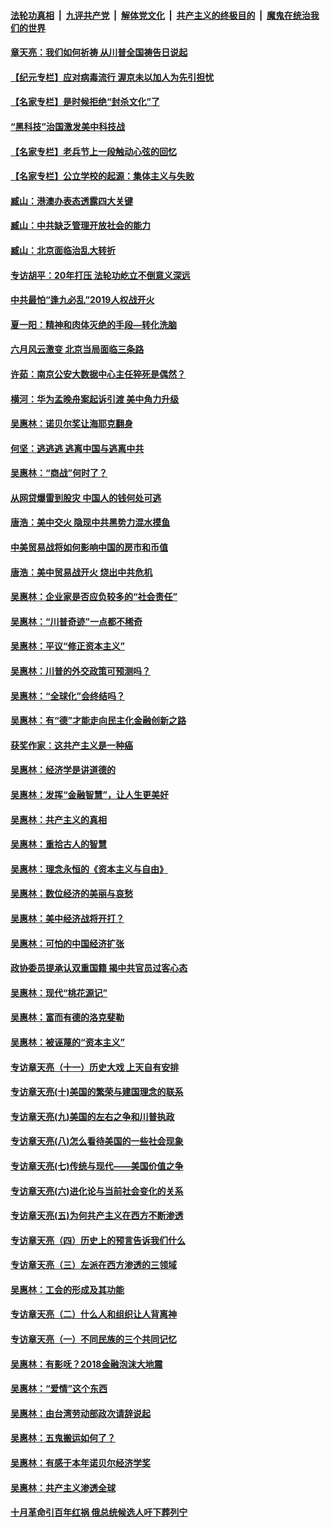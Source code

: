 

####  [法轮功真相](../../../../basic/blob/master/README.md?t=06270602) &nbsp;|&nbsp; [九评共产党](../../../../9ping.md/blob/master/README.md?t=06270602) &nbsp;|&nbsp; [解体党文化](../../../../jtdwh.md/blob/master/README.md?t=06270602)  &nbsp;|&nbsp; [共产主义的终极目的](../../../../gczydzjmd.md/blob/master/README.md?t=06270602) &nbsp;|&nbsp; [魔鬼在统治我们的世界](../../../../mgztzwmdsj.md/blob/master/README.md?t=06270602) 

#### [章天亮：我们如何祈祷 从川普全国祷告日说起](../pages/nsc423/n11944627.md?t=06270602) 

#### [【纪元专栏】应对病毒流行 渥京未以加人为先引担忧](../pages/nsc423/n11875714.md?t=06270602) 

#### [【名家专栏】是时候拒绝“封杀文化”了](../pages/nsc423/n11814093.md?t=06270602) 

#### [“黑科技”治国激发美中科技战](../pages/nsc423/n11638056.md?t=06270602) 

#### [【名家专栏】老兵节上一段触动心弦的回忆](../pages/nsc423/n11646016.md?t=06270602) 

#### [【名家专栏】公立学校的起源：集体主义与失败](../pages/nsc423/n11601833.md?t=06270602) 

#### [臧山：港澳办表态透露四大关键](../pages/nsc423/n11421628.md?t=06270602) 

#### [臧山：中共缺乏管理开放社会的能力](../pages/nsc423/n11407457.md?t=06270602) 

#### [臧山：北京面临治乱大转折](../pages/nsc423/n11406895.md?t=06270602) 

#### [专访胡平：20年打压 法轮功屹立不倒意义深远](../pages/nsc423/n11398800.md?t=06270602) 

#### [中共最怕“逢九必乱”2019人权战开火](../pages/nsc423/n11385248.md?t=06270602) 

#### [夏一阳：精神和肉体灭绝的手段—转化洗脑](../pages/nsc423/n11368250.md?t=06270602) 

#### [六月风云激变 北京当局面临三条路](../pages/nsc423/n11313668.md?t=06270602) 

#### [许茹：南京公安大数据中心主任猝死是偶然？](../pages/nsc423/n11064744.md?t=06270602) 

#### [横河：华为孟晚舟案起诉引渡 美中角力升级](../pages/nsc423/n11027230.md?t=06270602) 

#### [吴惠林：诺贝尔奖让海耶克翻身](../pages/nsc423/n10890049.md?t=06270602) 

#### [何坚：逃逃逃 逃离中国与逃离中共](../pages/nsc423/n10592891.md?t=06270602) 

#### [吴惠林：“商战”何时了？](../pages/nsc423/n10573558.md?t=06270602) 

#### [从网贷爆雷到股灾 中国人的钱何处可逃](../pages/nsc423/n10572800.md?t=06270602) 

#### [唐浩：美中交火 隐现中共黑势力混水摸鱼](../pages/nsc423/n10544040.md?t=06270602) 

#### [中美贸易战将如何影响中国的房市和币值](../pages/nsc423/n10543697.md?t=06270602) 

#### [唐浩：美中贸易战开火 烧出中共危机](../pages/nsc423/n10540126.md?t=06270602) 

#### [吴惠林：企业家是否应负较多的“社会责任”](../pages/nsc423/n10535022.md?t=06270602) 

#### [吴惠林：“川普奇迹”一点都不稀奇](../pages/nsc423/n10512808.md?t=06270602) 

#### [吴惠林：平议“修正资本主义”](../pages/nsc423/n10495724.md?t=06270602) 

#### [吴惠林：川普的外交政策可预测吗？](../pages/nsc423/n10462387.md?t=06270602) 

#### [吴惠林：“全球化”会终结吗？](../pages/nsc423/n10452838.md?t=06270602) 

#### [吴惠林：有“德”才能走向民主化金融创新之路](../pages/nsc423/n10432292.md?t=06270602) 

#### [获奖作家：这共产主义是一种癌](../pages/nsc423/n10431541.md?t=06270602) 

#### [吴惠林：经济学是讲道德的](../pages/nsc423/n10398014.md?t=06270602) 

#### [吴惠林：发挥“金融智慧”，让人生更美好](../pages/nsc423/n10375019.md?t=06270602) 

#### [吴惠林：共产主义的真相](../pages/nsc423/n10351394.md?t=06270602) 

#### [吴惠林：重拾古人的智慧](../pages/nsc423/n10337691.md?t=06270602) 

#### [吴惠林：理念永恒的《资本主义与自由》](../pages/nsc423/n10316274.md?t=06270602) 

#### [吴惠林：数位经济的美丽与哀愁](../pages/nsc423/n10292946.md?t=06270602) 

#### [吴惠林：美中经济战将开打？](../pages/nsc423/n10258825.md?t=06270602) 

#### [吴惠林：可怕的中国经济扩张](../pages/nsc423/n10219147.md?t=06270602) 

#### [政协委员提承认双重国籍 揭中共官员过客心态](../pages/nsc423/n10208809.md?t=06270602) 

#### [吴惠林：现代“桃花源记”](../pages/nsc423/n10185234.md?t=06270602) 

#### [吴惠林：富而有德的洛克斐勒](../pages/nsc423/n10142264.md?t=06270602) 

#### [吴惠林：被诬蔑的“资本主义”](../pages/nsc423/n10124816.md?t=06270602) 

#### [专访章天亮（十一）历史大戏 上天自有安排](../pages/nsc423/n10094905.md?t=06270602) 

#### [专访章天亮(十)美国的繁荣与建国理念的联系](../pages/nsc423/n10094899.md?t=06270602) 

#### [专访章天亮(九)美国的左右之争和川普执政](../pages/nsc423/n10094889.md?t=06270602) 

#### [专访章天亮(八)怎么看待美国的一些社会现象](../pages/nsc423/n10094857.md?t=06270602) 

#### [专访章天亮(七)传统与现代——美国价值之争](../pages/nsc423/n10093140.md?t=06270602) 

#### [专访章天亮(六)进化论与当前社会变化的关系](../pages/nsc423/n10092036.md?t=06270602) 

#### [专访章天亮(五)为何共产主义在西方不断渗透](../pages/nsc423/n10083620.md?t=06270602) 

#### [专访章天亮（四）历史上的预言告诉我们什么](../pages/nsc423/n10083606.md?t=06270602) 

#### [专访章天亮（三）左派在西方渗透的三领域](../pages/nsc423/n10081115.md?t=06270602) 

#### [吴惠林：工会的形成及其功能](../pages/nsc423/n10080633.md?t=06270602) 

#### [专访章天亮（二）什么人和组织让人背离神](../pages/nsc423/n10076637.md?t=06270602) 

#### [专访章天亮（一）不同民族的三个共同记忆](../pages/nsc423/n10074188.md?t=06270602) 

#### [吴惠林：有影呒？2018金融泡沫大地震](../pages/nsc423/n10040534.md?t=06270602) 

#### [吴惠林：“爱情”这个东西](../pages/nsc423/n10019423.md?t=06270602) 

#### [吴惠林：由台湾劳动部政次请辞说起](../pages/nsc423/n9979679.md?t=06270602) 

#### [吴惠林：五鬼搬运如何了？](../pages/nsc423/n9925338.md?t=06270602) 

#### [吴惠林：有感于本年诺贝尔经济学奖](../pages/nsc423/n9871883.md?t=06270602) 

#### [吴惠林：共产主义渗透全球](../pages/nsc423/n9812748.md?t=06270602) 

#### [十月革命引百年红祸 俄总统候选人吁下葬列宁](../pages/nsc423/n9810182.md?t=06270602) 

